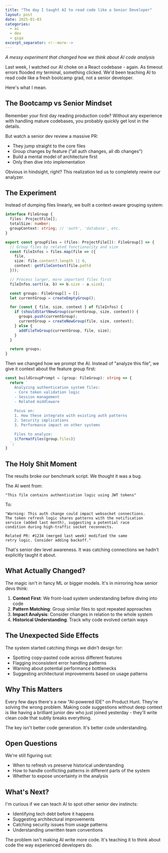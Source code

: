 ```yaml
---
title: "The day I taught AI to read code like a Senior Developer"
layout: post
date: 2025-01-03
categories:
  - ai
  - dev
  - giga
excerpt_separator: <!--more-->
---
```


*A messy experiment that changed how we think about AI code analysis*

Last week, I watched our AI choke on a React codebase - again. As timeout errors flooded my terminal, something clicked. We'd been teaching AI to read code like a fresh bootcamp grad, not a senior developer.

Here's what I mean.

<!--more-->

## The Bootcamp vs Senior Mindset

Remember your first day reading production code? Without any experience with handling mature codebases, you probably quickly get lost in the details.

But watch a senior dev review a massive PR:

- They jump straight to the core files
- Group changes by feature ("all auth changes, all db changes")
- Build a mental model of architecture first
- Only then dive into implementation

Obvious in hindsight, right? This realization led us to completely rewire our analyzer.

## The Experiment 

Instead of dumping files linearly, we built a context-aware grouping system:

```typescript
interface FileGroup {
  files: ProjectFile[];
  totalSize: number;
  groupContext: string; // 'auth', 'database', etc.
}

export const groupFiles = (files: ProjectFile[]): FileGroup[] => {
  // Group files by related functionality and size
  const fileInfos = files.map(file => ({
    file,
    size: file.content?.length || 0,
    context: getFileContext(file.path)
  }));

  // Process larger, more important files first
  fileInfos.sort((a, b) => b.size - a.size);

  const groups: FileGroup[] = [];
  let currentGroup = createEmptyGroup();

  for (const { file, size, context } of fileInfos) {
    if (shouldStartNewGroup(currentGroup, size, context)) {
      groups.push(currentGroup);
      currentGroup = createNewGroup(file, size, context);
    } else {
      addFileToGroup(currentGroup, file, size);
    }
  }

  return groups;
}
```

Then we changed how we prompt the AI. Instead of "analyze this file", we give it context about the feature group first:

```typescript
const buildGroupPrompt = (group: FileGroup): string => {
  return `
    Analyzing authentication system files:
    - Core token validation logic
    - Session management
    - Related middleware
    
    Focus on:
    1. How these integrate with existing auth patterns
    2. Security implications
    3. Performance impact on other systems

    Files to analyze:
    ${formatFiles(group.files)}
  `;
}
```

## The Holy Shit Moment

The results broke our benchmark script. We thought it was a bug.

The AI went from:
```
"This file contains authentication logic using JWT tokens"
```

To:
```
"Warning: This auth change could impact websocket connections.
The token refresh logic shares patterns with the notification 
service (added last month), suggesting a potential race 
condition during high-traffic socket reconnects.

Related PR: #1234 (merged last week) modified the same
retry logic. Consider adding backoff."
```

That's senior dev level awareness. It was catching connections we hadn't explicitly taught it about.

## What Actually Changed?

The magic isn't in fancy ML or bigger models. It's in mirroring how senior devs think:

1. **Context First**: We front-load system understanding before diving into code
2. **Pattern Matching**: Group similar files to spot repeated approaches
3. **Impact Analysis**: Consider changes in relation to the whole system
4. **Historical Understanding**: Track why code evolved certain ways

## The Unexpected Side Effects

The system started catching things we didn't design for:

- Spotting copy-pasted code across different features
- Flagging inconsistent error handling patterns
- Warning about potential performance bottlenecks
- Suggesting architectural improvements based on usage patterns

## Why This Matters

Every few days there's a new "AI-powered IDE" on Product Hunt. They're solving the wrong problem. Making code suggestions without deep context is like having a brilliant junior dev who just joined yesterday - they'll write clean code that subtly breaks everything.

The key isn't better code generation. It's better code understanding.

## Open Questions

We're still figuring out:

- When to refresh vs preserve historical understanding
- How to handle conflicting patterns in different parts of the system
- Whether to expose uncertainty in the analysis

## What's Next?

I'm curious if we can teach AI to spot other senior dev instincts:

- Identifying tech debt before it happens
- Suggesting architectural improvements
- Catching security issues from usage patterns
- Understanding unwritten team conventions

The problem isn't making AI write more code. It's teaching it to think about code the way experienced developers do.
